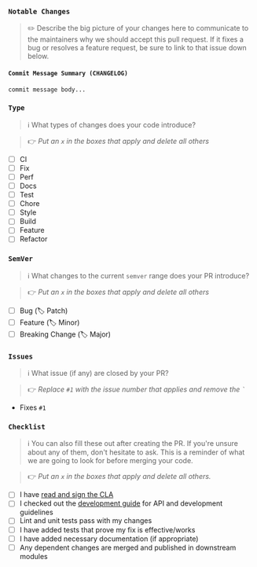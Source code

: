 ### `Notable Changes`

> ✏️ Describe the big picture of your changes here to communicate to the maintainers
why we should accept this pull request. If it fixes a bug or resolves a feature
request, be sure to link to that issue down below.

#### `Commit Message Summary (CHANGELOG)`

```
commit message body...
```

### `Type`

> ℹ️  What types of changes does your code introduce?

> 👉 _Put an `x` in the boxes that apply and delete all others_

- [ ] CI
- [ ] Fix
- [ ] Perf
- [ ] Docs
- [ ] Test
- [ ] Chore
- [ ] Style
- [ ] Build
- [ ] Feature
- [ ] Refactor

### `SemVer`

> ℹ️  What changes to the current `semver` range does your PR introduce?

> 👉  _Put an `x` in the boxes that apply and delete all others_

- [ ] Bug (:label: Patch)
- [ ] Feature (:label: Minor)
- [ ] Breaking Change (:label: Major)

### `Issues`

> ℹ️ What issue (if any) are closed by your PR?

> 👉  _Replace `#1` with the issue number that applies and remove the ``` ` ```_

- Fixes `#1`

### `Checklist`

> ℹ️  You can also fill these out after creating the PR. If you're unsure about any of them, don't hesitate to ask. This is a reminder of what we are going to look for before merging your code.

> 👉  _Put an `x` in the boxes that apply and delete all others._

- [ ] I have [read and sign the CLA](https://cla.js.foundation/webpack/webpack.js.org)
- [ ] I checked out the [development guide](https://webpack.js.org/development/) for API and development guidelines
- [ ] Lint and unit tests pass with my changes
- [ ] I have added tests that prove my fix is effective/works
- [ ] I have added necessary documentation (if appropriate)
- [ ] Any dependent changes are merged and published in downstream modules
